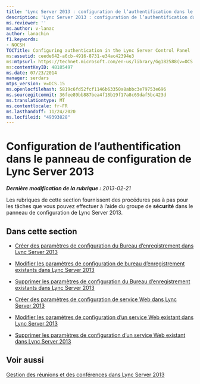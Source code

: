 ```yaml
---
title: 'Lync Server 2013 : configuration de l’authentification dans le panneau de configuration de Lync Server'
description: 'Lync Server 2013 : configuration de l’authentification dans le panneau de configuration de Lync Server.'
ms.reviewer: ''
ms.author: v-lanac
author: lanachin
f1.keywords:
- NOCSH
TOCTitle: Configuring authentication in the Lync Server Control Panel
ms:assetid: ceede642-a6cb-4916-8731-e34ac42394e3
ms:mtpsurl: https://technet.microsoft.com/en-us/library/Gg182588(v=OCS.15)
ms:contentKeyID: 48185497
ms.date: 07/23/2014
manager: serdars
mtps_version: v=OCS.15
ms.openlocfilehash: 5819c6fd52fcf1146b63350a8abbc3e79753e696
ms.sourcegitcommit: 36fee89bb887bea4f18b19f17a8c69daf5bc423d
ms.translationtype: MT
ms.contentlocale: fr-FR
ms.lasthandoff: 11/24/2020
ms.locfileid: "49393828"
---
```

# <a name="configuring-authentication-in-the-lync-server-2013-control-panel"></a>Configuration de l’authentification dans le panneau de configuration de Lync Server 2013

<div data-xmlns="http://www.w3.org/1999/xhtml">

<div class="topic" data-xmlns="http://www.w3.org/1999/xhtml" data-msxsl="urn:schemas-microsoft-com:xslt" data-cs="https://msdn.microsoft.com/">

<div data-asp="https://msdn2.microsoft.com/asp">



</div>

<div id="mainSection">

<div id="mainBody">

<span> </span>

_**Dernière modification de la rubrique :** 2013-02-21_

Les rubriques de cette section fournissent des procédures pas à pas pour les tâches que vous pouvez effectuer à l’aide du groupe de **sécurité** dans le panneau de configuration de Lync Server 2013.

<div>

## <a name="in-this-section"></a>Dans cette section

  - [Créer des paramètres de configuration du Bureau d’enregistrement dans Lync Server 2013](lync-server-2013-create-registrar-configuration-settings.md)

  - [Modifier les paramètres de configuration de bureau d’enregistrement existants dans Lync Server 2013](lync-server-2013-modify-existing-registrar-configuration-settings.md)

  - [Supprimer les paramètres de configuration du Bureau d’enregistrement existants dans Lync Server 2013](lync-server-2013-delete-existing-registrar-configuration-settings.md)

  - [Créer des paramètres de configuration de service Web dans Lync Server 2013](lync-server-2013-create-new-web-service-configuration-settings.md)

  - [Modifier les paramètres de configuration d’un service Web existant dans Lync Server 2013](lync-server-2013-modify-existing-web-service-configuration-settings.md)

  - [Supprimer les paramètres de configuration d’un service Web existant dans Lync Server 2013](lync-server-2013-delete-existing-web-service-configuration-settings.md)

</div>

<div>

## <a name="see-also"></a>Voir aussi


[Gestion des réunions et des conférences dans Lync Server 2013](lync-server-2013-managing-meetings-and-conferences.md)  
  

</div>

</div>

<span> </span>

</div>

</div>

</div>


